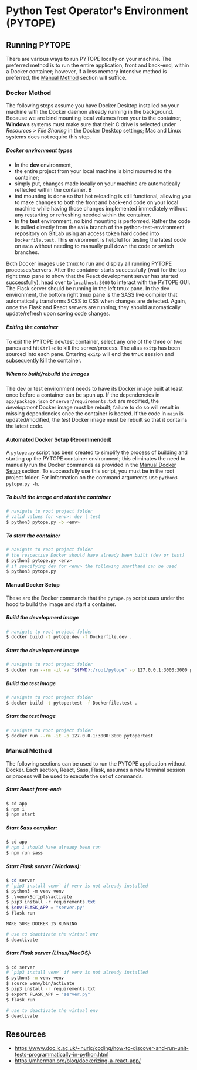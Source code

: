 # Python Test Operator's Environment (PYTOPE)

## Running PYTOPE

There are various ways to run PYTOPE locally on your machine. The preferred method is to run the entire application, front and back-end, within a Docker container; however, if a less memory intensive method is preferred, the [Manual Method](https://gitlab.com/haydenlhannappel/python-test-environment/-/tree/83-zak#manual-method) section will suffice.

### Docker Method

The following steps assume you have Docker Desktop installed on your machine with the Docker
daemon already running in the background. Because we are bind mounting local volumes from your
to the container, **Windows** systems must make sure that their C drive is selected under
_Resources > File Sharing_ in the Docker Desktop settings; Mac and Linux systems does not require this step.

##### Docker environment types

- In the **dev** environment,
- the entire project from your local machine is bind mounted to the container;
- simply put, changes made locally on your machine are automatically reflected within the container. B
- ind mounting is done so that hot reloading is still functional, allowing you to make changes to both the front and back-end code on your local machine while having those changes implemented immediately without any restarting or refreshing needed within the container.
- In the **test** environment, no bind mounting is performed. Rather the code is pulled directly from the `main` branch of the python-test-environment repository on GitLab using an access token hard coded into `Dockerfile.test`. This environment is helpful for testing the latest code on `main` without needing to manually pull down the code or switch branches.

Both Docker images use tmux to run and display all running PYTOPE processes/servers. After the container starts successfully (wait for the top right tmux pane to show that the React development server has started successfully), head over to `localhost:3000` to interact with the PYTOPE GUI. The Flask server should be running in the left tmux pane. In the dev environment, the bottom right tmux pane is the SASS live compiler that automatically transforms SCSS to CSS when changes are detected. Again, once the Flask and React servers are running, they should automatically update/refresh upon saving code changes.

##### Exiting the container

To exit the PYTOPE dev/test container, select any one of the three or two panes and hit `Ctrl+c` to kill the server/process. The alias `exitp` has been sourced into each pane. Entering `exitp` will end the tmux session and subsequently kill the container.

##### When to build/rebuild the images

The dev or test environment needs to have its Docker image built at least once before a container can be spun up. If the dependencies in `app/package.json` or `server/requirements.txt` are modified, the _development_ Docker image must be rebuilt; failure to do so will result in missing dependencies once the container is booted. If the code in `main` is updated/modified, the _test_ Docker image must be rebuilt so that it contains the latest code.

#### Automated Docker Setup (Recommended)

A `pytope.py` script has been created to simplify the process of building and starting up the PYTOPE container environment; this eliminates the need to manually run the Docker commands as provided in the [Manual Docker Setup](https://gitlab.com/haydenlhannappel/python-test-environment/-/tree/83-zak#manual-docker-setup) section. To successfully use this script, you must be in the root project folder. For information on the command arguments use `python3 pytope.py -h`.

##### To build the image and start the container

```bash
# navigate to root project folder
# valid values for <env>: dev | test
$ python3 pytope.py -b <env>
```

##### To start the container

```bash
# navigate to root project folder
# the respective Docker should have already been built (dev or test)
$ python3 pytope.py <env>
# if specifying dev for <env> the following shorthand can be used
$ python3 pytope.py
```

#### Manual Docker Setup

These are the Docker commands that the `pytope.py` script uses under the hood to build the image and start a container.

##### Build the development image

```bash
# navigate to root project folder
$ docker build -t pytope:dev -f Dockerfile.dev .
```

##### Start the development image

```bash
# navigate to root project folder
$ docker run --rm -it -v "${PWD}:/root/pytope" -p 127.0.0.1:3000:3000 pytope:dev .
```

##### Build the test image

```bash
# navigate to root project folder
$ docker build -t pytope:test -f Dockerfile.test .
```

##### Start the test image

```bash
# navigate to root project folder
$ docker run --rm -it -p 127.0.0.1:3000:3000 pytope:test
```

### Manual Method

The following sections can be used to run the PYTOPE application without Docker. Each section, React, Sass, Flask, assumes a new terminal session or process will be used to execute the set of commands.

##### Start React front-end:

```bash
$ cd app
$ npm i
$ npm start
```

##### Start Sass compiler:

```bash
$ cd app
# npm i should have already been run
$ npm run sass
```

##### Start Flask server (Windows):

```powershell
$ cd server
# `pip3 install venv` if venv is not already installed
$ python3 -m venv venv
$ .\venv\Scripts\activate
$ pip3 install -r requirements.txt
$ $env:FLASK_APP = "server.py"
$ flask run

MAKE SURE DOCKER IS RUNNING

# use to deactivate the virtual env
$ deactivate
```

##### Start Flask server (Linux/MacOS):

```bash
$ cd server
# `pip3 install venv` if venv is not already installed
$ python3 -m venv venv
$ source venv/bin/activate
$ pip3 install -r requirements.txt
$ export FLASK_APP = "server.py"
$ flask run

# use to deactivate the virtual env
$ deactivate
```

## Resources

- https://www.doc.ic.ac.uk/~nuric/coding/how-to-discover-and-run-unit-tests-programmatically-in-python.html
- https://mherman.org/blog/dockerizing-a-react-app/
